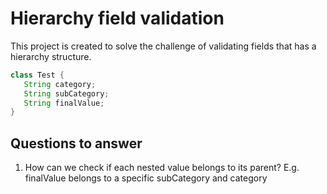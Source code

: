 # Hierarchy field validation
This project is created to solve the challenge of validating fields that has a hierarchy structure.  

```java
class Test {
   String category;
   String subCategory;
   String finalValue;
}
```

## Questions to answer
1. How can we check if each nested value belongs to its parent? E.g. finalValue belongs to a specific subCategory and category
